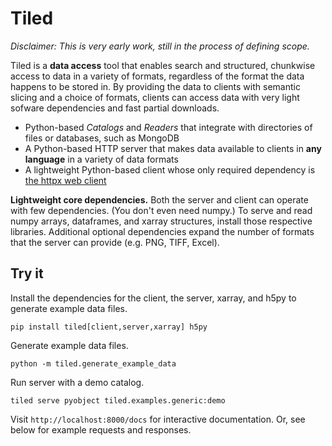 # Tiled

*Disclaimer: This is very early work, still in the process of defining scope.*

Tiled is a **data access** tool that enables search and structured, chunkwise
access to data in a variety of formats, regardless of the format the data
happens to be stored in. By providing the data to clients with semantic slicing
and a choice of formats, clients can access data with very light sofware
dependencies and fast partial downloads.

* Python-based *Catalogs* and *Readers* that integrate with directories of files
  or databases, such as MongoDB
* A Python-based HTTP server that makes data available to clients in **any
  language** in a variety of data formats
* A lightweight Python-based client whose only required dependency is
  [the httpx web client](https://www.python-httpx.org/)

**Lightweight core dependencies.** Both the server and client can operate with
few dependencies. (You don't even need numpy.) To serve and read numpy arrays,
dataframes, and xarray structures, install those respective libraries.
Additional optional dependencies expand the number of formats that the server
can provide (e.g. PNG, TIFF, Excel).

## Try it

Install the dependencies for the client, the server, xarray, and h5py to
generate example data files.

```
pip install tiled[client,server,xarray] h5py
```

Generate example data files.

```
python -m tiled.generate_example_data
```

Run server with a demo catalog.

```
tiled serve pyobject tiled.examples.generic:demo
```

Visit ``http://localhost:8000/docs`` for interactive documentation. Or, see
below for example requests and responses.